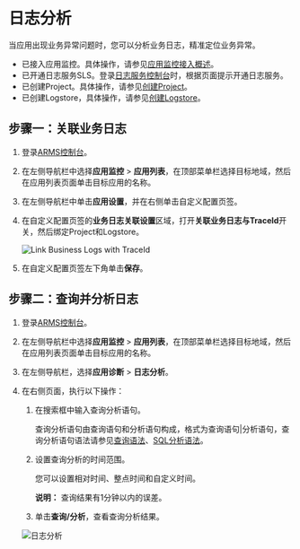 # 日志分析

当应用出现业务异常问题时，您可以分析业务日志，精准定位业务异常。

-   已接入应用监控。具体操作，请参见[应用监控接入概述](/intl.zh-CN/应用监控/接入应用监控/应用监控接入概述.md)。
-   已开通日志服务SLS。登录[日志服务控制台](https://sls.console.aliyun.com)时，根据页面提示开通日志服务。
-   已创建Project。具体操作，请参见[创建Project](/intl.zh-CN/数据采集/准备工作/管理Project.md)。
-   已创建Logstore，具体操作，请参见[创建Logstore](/intl.zh-CN/数据采集/准备工作/管理Logstore.md)。

## 步骤一：关联业务日志

1.  登录[ARMS控制台](https://arms-ap-southeast-1.console.aliyun.com/#/home)。

2.  在左侧导航栏中选择**应用监控** \> **应用列表**，在顶部菜单栏选择目标地域，然后在应用列表页面单击目标应用的名称。

3.  在左侧导航栏中单击**应用设置**，并在右侧单击自定义配置页签。

4.  在自定义配置页签的**业务日志关联设置**区域，打开**关联业务日志与TraceId**开关，然后绑定Project和Logstore。

    ![Link Business Logs with TraceId](https://static-aliyun-doc.oss-accelerate.aliyuncs.com/assets/img/zh-CN/5883330061/p164105.png)

5.  在自定义配置页签左下角单击**保存**。


## 步骤二：查询并分析日志

1.  登录[ARMS控制台](https://arms-ap-southeast-1.console.aliyun.com/#/home)。

2.  在左侧导航栏中选择**应用监控** \> **应用列表**，在顶部菜单栏选择目标地域，然后在应用列表页面单击目标应用的名称。

3.  在左侧导航栏，选择**应用诊断** \> **日志分析**。

4.  在右侧页面，执行以下操作：

    1.  在搜索框中输入查询分析语句。

        查询分析语句由查询语句和分析语句构成，格式为查询语句\|分析语句，查询分析语句语法请参见[查询语法](/intl.zh-CN/查询与分析/查询语法与功能/查询语法.md)、[SQL分析语法](/intl.zh-CN/查询与分析/SQL分析语法与功能/通用聚合函数.md)。

    2.  设置查询分析的时间范围。

        您可以设置相对时间、整点时间和自定义时间。

        **说明：** 查询结果有1分钟以内的误差。

    3.  单击**查询/分析**，查看查询分析结果。

    ![日志分析](https://static-aliyun-doc.oss-accelerate.aliyuncs.com/assets/img/zh-CN/1841756161/p254446.png)


